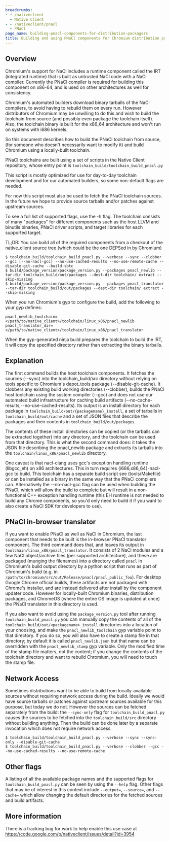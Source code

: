 ```yaml
---
breadcrumbs:
- - /nativeclient
  - Native Client
- - /nativeclient/pnacl
  - PNaCl
page_name: building-pnacl-components-for-distribution-packagers
title: Building and using PNaCl components for Chromium distribution packagers
---
```


## Overview

Chromium's support for NaCl includes a runtime component called the IRT
(integrated runtime) that is built as untrusted NaCl code with a NaCl compiler.
Currently the PNaCl compiler is required for building this component on x86-64,
and is used on other architectures as well for consistency.

Chromium's automated builders download binary tarballs of the NaCl compilers, to
avoid having to rebuild them on every run. However distributors of Chromium may
be unwilling to do this and wish to build the toolchain from source (and
possibly even package the toolchain itself). Also, the toolchain binary is built
for the x86_64 architecture and won't run on systems with i686 kernels.

So this document describes how to build the PNaCl toolchain from source, (for
someone who doesn't necessarily want to modify it) and build Chromium using a
locally-built toolchain.

PNaCl toolchains are built using a set of scripts in the Native Client
repository, whose entry point is `toolchain_build/toolchain_build_pnacl.py`

This script is mostly optimized for use for day-to-day toolchain development and
for our automated builders, so some non-default flags are needed.

For now this script must also be used to fetch the PNaCl toolchain sources. In
the future we hope to provide source tarballs and/or patches against upstream
sources.

To see a full list of supported flags, use the -h flag. The toolchain consists
of many "packages" for different components such as the host LLVM and binutils
binaries, PNaCl driver scripts, and target libraries for each supported target.

TL;DR: You can build all of the required components from a checkout of the
native_client source tree (which could be the one DEPSed in by Chromium)

```none
$ toolchain_build/toolchain_build_pnacl.py --verbose --sync --clobber --gcc [--no-nacl-gcc] --no-use-cached-results --no-use-remote-cache --disable-git-cache --build-sbtc
$ build/package_version/package_version.py --packages pnacl_newlib --tar-dir toolchain_build/out/packages --dest-dir toolchain/ extract --skip-missing
$ build/package_version/package_version.py --packages pnacl_translator --tar-dir toolchain_build/out/packages --dest-dir toolchain/ extract --skip-missing
```

When you run Chromium's gyp to configure the build, add the following to your
gyp defines:

```none
pnacl_newlib_toolchain=</path/to/native_client>/toolchain/linux_x86/pnacl_newlib
pnacl_translator_dir=</path/to/native_client>/toolchain/linux_x86/pnacl_translator
```

When the gyp-generated ninja build prepares the toolchain to build the IRT, it
will copy the specified directory rather than extracting the binary tarballs.

## Explanation

The first command builds the host toolchain components. It fetches the sources
(--sync) into the toolchain_build/src directory without relying on tools
specific to Chromium's depot_tools package (--disable-git-cache). It clobbers
any existing build working directories (--clobber), builds the PNaCl host
toolchain using the system compiler (--gcc) and does not use our automated build
infrastructure for caching build artifacts
(--no-cache-results,--no-use-cached-results). Its output is an install directory
for each package in `toolchain_build/out/{packagename}_install`, a set of
tarballs in `toolchain_build/out/cache` and a set of JSON files that describe
the packages and their contents in `toolchain_build/out/packages`.

The contents of these install directories can be copied (or the tarballs can be
extracted together) into any directory, and the toolchain can be used from that
directory. This is what the second command does: it takes the JSON file
describing the pnacl_newlib package and extracts its tarballs into the
`toolchain/linux_x86/pnacl_newlib` directory.

One caveat is that nacl-clang uses gcc's exception handling runtime (libgcc_eh)
on x86 architectures. This in turn requires {i686,x86_64}-nacl-gcc to build.
This toolchain has a separate build script see (tools/Makefile) or can be
installed as a binary in the same way that the PNaCl compilers can.
Alternatively the --no-nacl-gcc flag can be used when building the PNaCl, which
will allow the build to complete but will result in a non-functional C++
exception handling runtime (this EH runtime is not needed to build any Chrome
components, so you'd only need to build it if you want to also create a NaCl SDK
for developers to use).

## PNaCl in-browser translator

If you want to enable PNaCl as well as NaCl in Chromium, the last component that
needs to be built is the in-browser PNaCl translator component. The third
command does that, and leaves its output in
`toolchain/linux_x86/pnacl_translator`. It consists of 2 NaCl modules and a few
NaCl object/archive files (per supported architecture), and these are packaged
(munging the filenames) into a directory called `pnacl` in Chromium's build
output directory by a python script that runs as part of Chromium's build (e.g.
in `/path/to/chromium/src/out/Release/pnacl/pnacl_public_foo`). For desktop
Google Chrome official builds, these artifacts are not packaged with Chrome's
installer, and are instead delivered after install by the component updater
code. However for locally-built Chromium binaries, distribution packages, and
ChromeOS (where the entire OS image is updated at once) the PNaCl translator in
this directory is used.

If you also want to avoid using the `package_version.py` tool after running
`toolchain_build_pnacl.py` you can manually copy the contents of all of the
`toolchain_build/out/<packagename>_install` directories into a location of your
choosing, and make the `pnacl_newlib_toolchain` gyp variable point to that
directory. If you do so, you will also have to create a stamp file in that
directory; by default it is called `pnacl_newlib.json` but that name can be
overridden with the `pnacl_newlib_stamp` gyp variable. Only the modified time of
the stamp file matters, not the content; if you change the contents of the
toolchain directory and want to rebuild Chromium, you will need to touch the
stamp file.

## Network Access

Sometimes distributions want to be able to build from locally-available sources
without requiring network access during the build. Ideally we would have source
tarballs or patches against upstream sources available for this purpose, but
today we do not. However the sources can be fetched separately from the build:
the `--sync-only` flag for `toolchain_build_pnacl.py` causes the sources to be
fetched into the `toolchain_build/src` directory without building anything. Then
the build can be done later by a separate invocation which does not require
network access.

```none
$ toolchain_build/toolchain_build_pnacl.py --verbose --sync --sync-only --disable-git-cache
$ toolchain_build/toolchain_build_pnacl.py --verbose --clobber --gcc --no-use-cached-results --no-use-remote-cache 
```

## Other flags

A listing of all the available package names and the supported flags for
`toolchain_build_pnacl.py` can be seen by using the `--help` flag. Other flags
that may be of interest in this context include `--output=`, `--source=`, and
`--cache=` which allow changing the default directories for the fetched sources
and build artifacts.

## More information

There is a tracking bug for work to help enable this use case at
<https://code.google.com/p/nativeclient/issues/detail?id=3954>